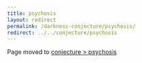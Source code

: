 ```yaml
---
title: psychosis
layout: redirect
permalink: /darkness-conjecture/psychosis/
redirect: ../../conjecture/psychosis
---
```


Page moved to [conjecture > psychosis](/conjecture/psychosis)
